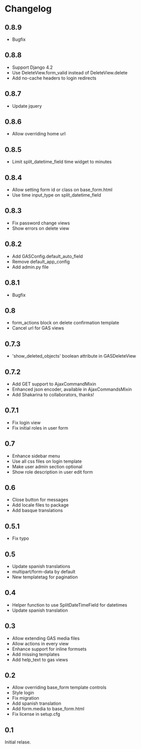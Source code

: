 Changelog
=========

0.8.9
-----

* Bugfix

0.8.8
-----

* Support Django 4.2
* Use DeleteView.form_valid instead of DeleteView.delete
* Add no-cache headers to login redirects

0.8.7
-----

* Update jquery

0.8.6
-----

* Allow overriding home url

0.8.5
-----

* Limit split_datetime_field time widget to minutes

0.8.4
-----

* Allow setting form id or class on base_form.html
* Use time input_type on split_datetime_field

0.8.3
-----

* Fix password change views
* Show errors on delete view

0.8.2
-----

* Add GASConfig.default_auto_field
* Remove default_app_config
* Add admin.py file

0.8.1
-----

* Bugfix

0.8
---

* form_actions block on delete confirmation template
* Cancel url for GAS views

0.7.3
-----

* 'show_deleted_objects' boolean attribute in GASDeleteView

0.7.2
-----

* Add GET support to AjaxCommandMixin
* Enhanced json encoder, available in AjaxCommandsMixin
* Add Shakarina to collaborators, thanks!

0.7.1
-----

* Fix login view
* Fix initial roles in user form

0.7
---

* Enhance sidebar menu
* Use all css files on login template
* Make user admin section optional
* Show role description in user edit form

0.6
---

* Close button for messages
* Add locale files to package
* Add basque translations

0.5.1
-----

* Fix typo

0.5
---

* Update spanish translations
* multipart/form-data by default
* New templatetag for pagination

0.4
---

* Helper function to use SplitDateTimeField for datetimes
* Update spanish translation

0.3
---

* Allow extending GAS media files
* Allow actions in every view
* Enhance support for inline formsets
* Add missing templates
* Add help_text to gas views

0.2
---

* Allow overriding base_form template controls
* Style login
* Fix migration
* Add spanish translation
* Add form.media to base_form.html
* Fix license in setup.cfg

0.1
---

Initial relase.
